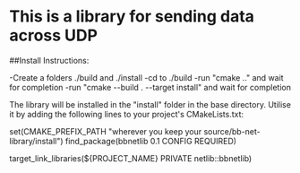 # This is a library for sending data across UDP

##Install Instructions:

-Create a folders ./build and ./install
-cd to ./build
-run "cmake .." and wait for completion
-run "cmake --build . --target install" and wait for completion

The library will be installed in the "install" folder in the base directory.
Utilise it by adding the following lines to your project's CMakeLists.txt:

set(CMAKE_PREFIX_PATH "wherever you keep your source/bb-net-library/install")
find_package(bbnetlib 0.1 CONFIG REQUIRED)

target_link_libraries(${PROJECT_NAME} PRIVATE netlib::bbnetlib)
